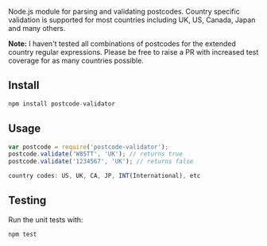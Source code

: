 Node.js module for parsing and validating postcodes. Country specific validation is supported for most countries including UK, US, Canada, Japan and many others.

**Note:** I haven't tested all combinations of postcodes for the extended country regular expressions. Please be free to raise a PR with increased test coverage for as many countries possible.

## Install

```javascript
npm install postcode-validator
```

## Usage

```javascript
var postcode = require('postcode-validator');
postcode.validate('W85TT', 'UK'); // returns true
postcode.validate('1234567', 'UK'); // returns false

country codes: US, UK, CA, JP, INT(International), etc
```

## Testing

Run the unit tests with:
```javascript
npm test
```
